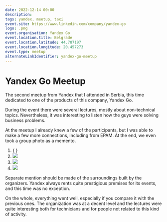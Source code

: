 ```yaml
---
date: 2022-12-14 00:00
description: 
tags: yandex, meetup, taxi
event.site: https://www.linkedin.com/company/yandex-go
logo: .png
event.organisation: Yandex Go
event.location.title: Belgrade
event.location.latitude: 44.787197
event.location.longitude: 20.457273
event.type: meetup
alternateLinkIdentifier: yandex-go-meetup
---
```

# Yandex Go Meetup

The second meetup from Yandex that I attended in Serbia, this time dedicated to one of the products of this company, Yandex Go.

During the event there were several lectures, mostly about non-technical topics. Nevertheless, it was interesting to listen how the guys were solving business problems.

At the meetup I already knew a few of the participants, but I was able to make a few more connections, including from EPAM. At the end, we even took a group photo as a memento.


1. { }
2. ![ ](1_400x400.jpg)
3. ![ ](2_400x400.jpg)
4. ![ ](3_400x400.jpg)


Separate mention should be made of the surroundings built by the organizers. Yandex always rents quite prestigious premises for its events, and this time was no exception.

On the whole, everything went well, especially if you compare it with the previous ones. The organization was at a decent level and the lectures were quite interesting both for technicians and for people not related to this kind of activity.
